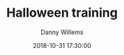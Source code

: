 ---
layout: album
title: Halloween training
description: Lekker griezelen en basketten op de Halloween training.
date: 2018-10-31 17:30:00
cover: /albums/2018-10-31-Halloween/thumbnails/IMG_6818.jpg
author: Danny Willems
pagination: 
  enabled: true
  images: true
  imageLayout: image
  itemsPerPage: 64
---